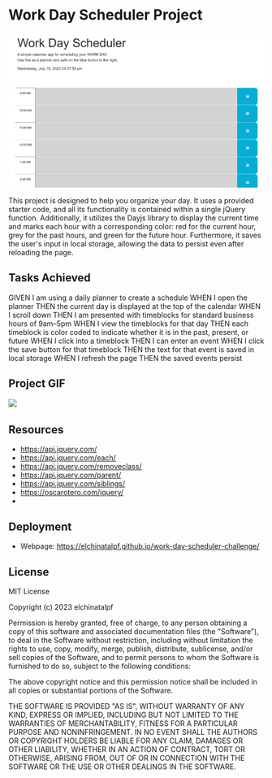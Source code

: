 # Work Day Scheduler Project
![](./Assets/ScreenShot%20Work%20Day%20Scheduler.png)

This project is designed to help you organize your day. It uses a provided starter code, and all its functionality is contained within a single jQuery function. Additionally, it utilizes the Dayjs library to display the current time and marks each hour with a corresponding color: red for the current hour, grey for the past hours, and green for the future hour. Furthermore, it saves the user's input in local storage, allowing the data to persist even after reloading the page.

## Tasks Achieved
GIVEN I am using a daily planner to create a schedule
WHEN I open the planner
THEN the current day is displayed at the top of the calendar
WHEN I scroll down
THEN I am presented with timeblocks for standard business hours of 9am&ndash;5pm
WHEN I view the timeblocks for that day
THEN each timeblock is color coded to indicate whether it is in the past, present, or future
WHEN I click into a timeblock
THEN I can enter an event
WHEN I click the save button for that timeblock
THEN the text for that event is saved in local storage
WHEN I refresh the page
THEN the saved events persist

## Project GIF
![](./Assets/05-third-party-apis-homework-demo.gif)

## Resources
* https://api.jquery.com/
* https://api.jquery.com/each/
* https://api.jquery.com/removeclass/
* https://api.jquery.com/parent/
* https://api.jquery.com/siblings/
* https://oscarotero.com/jquery/
* 

## Deployment
* Webpage: https://elchinatalpf.github.io/work-day-scheduler-challenge/


## License
MIT License

Copyright (c) 2023 elchinatalpf

Permission is hereby granted, free of charge, to any person obtaining a copy
of this software and associated documentation files (the "Software"), to deal
in the Software without restriction, including without limitation the rights
to use, copy, modify, merge, publish, distribute, sublicense, and/or sell
copies of the Software, and to permit persons to whom the Software is
furnished to do so, subject to the following conditions:

The above copyright notice and this permission notice shall be included in all
copies or substantial portions of the Software.

THE SOFTWARE IS PROVIDED "AS IS", WITHOUT WARRANTY OF ANY KIND, EXPRESS OR
IMPLIED, INCLUDING BUT NOT LIMITED TO THE WARRANTIES OF MERCHANTABILITY,
FITNESS FOR A PARTICULAR PURPOSE AND NONINFRINGEMENT. IN NO EVENT SHALL THE
AUTHORS OR COPYRIGHT HOLDERS BE LIABLE FOR ANY CLAIM, DAMAGES OR OTHER
LIABILITY, WHETHER IN AN ACTION OF CONTRACT, TORT OR OTHERWISE, ARISING FROM,
OUT OF OR IN CONNECTION WITH THE SOFTWARE OR THE USE OR OTHER DEALINGS IN THE
SOFTWARE.
